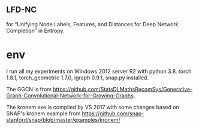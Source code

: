 ## LFD-NC
for “Unifying Node Labels, Features, and Distances for Deep Network Completion” in Entropy.


# env

I run all my experiments on Windows 2012 server R2 with python 3.8. torch 1.8.1, torch_geometric 1.7.0, igraph 0.9.1, snap.py installed.

The GGCN is from https://github.com/StatsDLMathsRecomSys/Generative-Graph-Convolutional-Network-for-Growing-Graphs.

The kronem.exe is complied by VS 2017 with some changes based on SNAP's kronem example from https://github.com/snap-stanford/snap/blob/master/examples/kronem/

